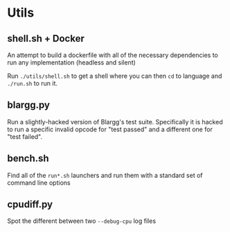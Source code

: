 Utils
=====

shell.sh + Docker
-----------------
An attempt to build a dockerfile with all of the necessary
dependencies to run any implementation (headless and silent)

Run `./utils/shell.sh` to get a shell where you can then
`cd` to language and `./run.sh` to run it.


blargg.py
---------
Run a slightly-hacked version of Blargg's test suite. Specifically
it is hacked to run a specific invalid opcode for "test passed" and
a different one for "test failed".


bench.sh
--------
Find all of the `run*.sh` launchers and run them with a standard set
of command line options


cpudiff.py
----------
Spot the different between two `--debug-cpu` log files